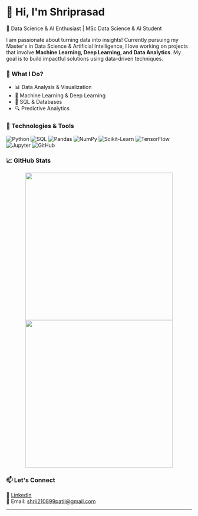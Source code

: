 # 👋 Hi, I'm Shriprasad  
🚀 Data Science & AI Enthusiast | MSc Data Science & AI Student  

I am passionate about turning data into insights! Currently pursuing my Master's in Data Science & Artificial Intelligence, I love working on projects that involve **Machine Learning, Deep Learning, and Data Analytics**. My goal is to build impactful solutions using data-driven techniques.  

### 🔹 **What I Do?**
- 📊 Data Analysis & Visualization  
- 🤖 Machine Learning & Deep Learning  
- 📂 SQL & Databases  
- 🔍 Predictive Analytics  

### 📌 **Technologies & Tools**
![Python](https://img.shields.io/badge/-Python-3776AB?style=flat&logo=python&logoColor=white)
![SQL](https://img.shields.io/badge/-SQL-4479A1?style=flat&logo=postgresql&logoColor=white)
![Pandas](https://img.shields.io/badge/-Pandas-150458?style=flat&logo=pandas&logoColor=white)
![NumPy](https://img.shields.io/badge/-NumPy-013243?style=flat&logo=numpy&logoColor=white)
![Scikit-Learn](https://img.shields.io/badge/-Scikit%20Learn-F7931E?style=flat&logo=scikit-learn&logoColor=white)
![TensorFlow](https://img.shields.io/badge/-TensorFlow-FF6F00?style=flat&logo=tensorflow&logoColor=white)
![Jupyter](https://img.shields.io/badge/-Jupyter-F37626?style=flat&logo=jupyter&logoColor=white)
![GitHub](https://img.shields.io/badge/-GitHub-181717?style=flat&logo=github&logoColor=white)

### 📈 **GitHub Stats**
<p align="center">
  <img src="https://github-readme-stats.vercel.app/api?username=Shriprasad2199&show_icons=true&theme=radical" width="400px" />
  <img src="https://github-readme-streak-stats.herokuapp.com/?user=Shriprasad2199&theme=radical" width="400px" />
</p>

### 📫 **Let's Connect**
🔗 [LinkedIn](https://www.linkedin.com/in/shriprasad-patil)  
📧 Email: shrii210899patil@gmail.com  

---
